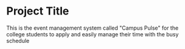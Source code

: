 
# Project Title

This is the event management system called "Campus Pulse" for the college students to apply and easily manage their time with the busy schedule
